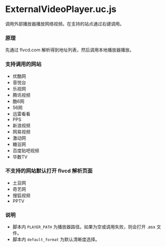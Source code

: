 ExternalVideoPlayer.uc.js
=========================

调用外部播放器播放网络视频。在支持的站点通过右键调用。

### 原理

先通过 flvcd.com 解析得到地址列表，然后调用本地播放器播放。

### 支持调用的网站

 - 优酷网
 - 音悦台
 - 乐视网
 - 腾讯视频
 - 酷6网
 - 56网
 - 迅雷看看
 - PPS
 - 新浪视频
 - 网易视频
 - 激动网
 - 糖豆网
 - 百度贴吧视频
 - 华数TV

### 不支持的网站默认打开 flvcd 解析页面

 - 土豆网
 - 奇艺网
 - 搜狐视频
 - PPTV

### 说明

 - 脚本内 `PLAYER_PATH` 为播放器路径。如果为空或调用失败，则会打开 .asx 文件。
 - 脚本内 `default_format` 为默认清晰度选择。